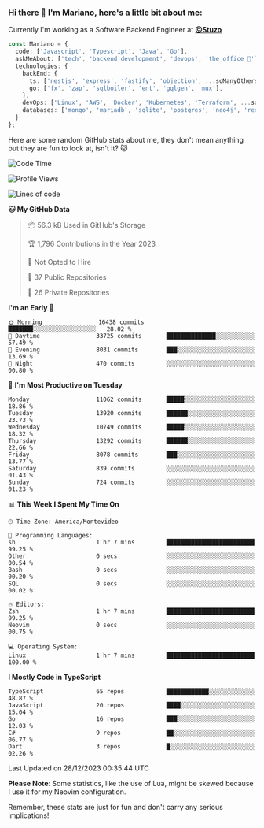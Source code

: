 ### Hi there 👋 I'm Mariano, here's a little bit about me:

Currently I'm working as a Software Backend Engineer at [**@Stuzo**](https://www.stuzo.com/)

```ts
const Mariano = {
  code: ['Javascript', 'Typescript', 'Java', 'Go'],
  askMeAbout: ['tech', 'backend development', 'devops', 'the office 💼'],
  technologies: {
    backEnd: {
      ts: ['nestjs', 'express', 'fastify', 'objection', ...soManyOthersFrameworks],
      go: ['fx', 'zap', 'sqlboiler', 'ent', 'gqlgen', 'mux'],
    },
    devOps: ['Linux', 'AWS', 'Docker', 'Kubernetes', 'Terraform', ...soManyOthersTools],
    databases: ['mongo', 'mariadb', 'sqlite', 'postgres', 'neo4j', 'redis', ...],
  }
};
```

Here are some random GitHub stats about me, they don't mean anything but they are fun to look at, isn't it? 🐱

<!--START_SECTION:waka-->
![Code Time](http://img.shields.io/badge/Code%20Time-1%2C453%20hrs%2042%20mins-blue)

![Profile Views](http://img.shields.io/badge/Profile%20Views-0-blue)

![Lines of code](https://img.shields.io/badge/From%20Hello%20World%20I%27ve%20Written-13.4%20million%20lines%20of%20code-blue)

**🐱 My GitHub Data** 

> 📦 56.3 kB Used in GitHub's Storage 
 > 
> 🏆 1,796 Contributions in the Year 2023
 > 
> 🚫 Not Opted to Hire
 > 
> 📜 37 Public Repositories 
 > 
> 🔑 26 Private Repositories 
 > 
**I'm an Early 🐤** 

```text
🌞 Morning                16438 commits       ███████░░░░░░░░░░░░░░░░░░   28.02 % 
🌆 Daytime                33725 commits       ██████████████░░░░░░░░░░░   57.49 % 
🌃 Evening                8031 commits        ███░░░░░░░░░░░░░░░░░░░░░░   13.69 % 
🌙 Night                  470 commits         ░░░░░░░░░░░░░░░░░░░░░░░░░   00.80 % 
```
📅 **I'm Most Productive on Tuesday** 

```text
Monday                   11062 commits       █████░░░░░░░░░░░░░░░░░░░░   18.86 % 
Tuesday                  13920 commits       ██████░░░░░░░░░░░░░░░░░░░   23.73 % 
Wednesday                10749 commits       █████░░░░░░░░░░░░░░░░░░░░   18.32 % 
Thursday                 13292 commits       ██████░░░░░░░░░░░░░░░░░░░   22.66 % 
Friday                   8078 commits        ███░░░░░░░░░░░░░░░░░░░░░░   13.77 % 
Saturday                 839 commits         ░░░░░░░░░░░░░░░░░░░░░░░░░   01.43 % 
Sunday                   724 commits         ░░░░░░░░░░░░░░░░░░░░░░░░░   01.23 % 
```


📊 **This Week I Spent My Time On** 

```text
🕑︎ Time Zone: America/Montevideo

💬 Programming Languages: 
sh                       1 hr 7 mins         █████████████████████████   99.25 % 
Other                    0 secs              ░░░░░░░░░░░░░░░░░░░░░░░░░   00.54 % 
Bash                     0 secs              ░░░░░░░░░░░░░░░░░░░░░░░░░   00.20 % 
SQL                      0 secs              ░░░░░░░░░░░░░░░░░░░░░░░░░   00.02 % 

🔥 Editors: 
Zsh                      1 hr 7 mins         █████████████████████████   99.25 % 
Neovim                   0 secs              ░░░░░░░░░░░░░░░░░░░░░░░░░   00.75 % 

💻 Operating System: 
Linux                    1 hr 7 mins         █████████████████████████   100.00 % 
```

**I Mostly Code in TypeScript** 

```text
TypeScript               65 repos            ████████████░░░░░░░░░░░░░   48.87 % 
JavaScript               20 repos            ████░░░░░░░░░░░░░░░░░░░░░   15.04 % 
Go                       16 repos            ███░░░░░░░░░░░░░░░░░░░░░░   12.03 % 
C#                       9 repos             ██░░░░░░░░░░░░░░░░░░░░░░░   06.77 % 
Dart                     3 repos             █░░░░░░░░░░░░░░░░░░░░░░░░   02.26 % 
```




 Last Updated on 28/12/2023 00:35:44 UTC
<!--END_SECTION:waka-->

**Please Note**: Some statistics, like the use of Lua, might be skewed because I use it for my Neovim configuration.

Remember, these stats are just for fun and don't carry any serious implications!
